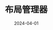 ---
title: "布局管理器"
date: 2024-04-01
description: ""
cover: https://github.com/Gjt-9520/Resource/blob/main/Aimage-135/Aimage110.jpg?raw=true
tags: ["GUI"]
category: "学习笔记"
updated: 2024-04-02
swiper_index: 
top_group_index: 
---